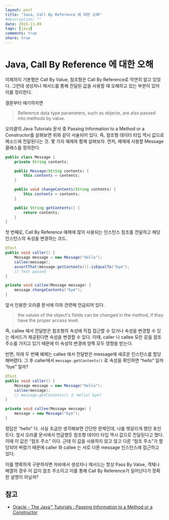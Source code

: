 ```yaml
---
layout: post
title: "Java, Call By Reference 에 대한 오해"
#description: ""
date: 2019-11-09
tags: [java]
comments: true
share: true
---
```


# Java, Call By Reference 에 대한 오해
이제까지 기본형은 Call By Value, 참조형은 Call By Reference로 막연히 알고 있었다. 그런데 생성자나 메서드를 통해 전달된 값을 사용할 때 오해하고 있는 부분이 있어 이를 정리한다. 

결론부터 얘기하자면 
> Reference data type parameters, such as objects, are also passed into methods by value. 

오라클의 Java Tutorials 문서 중 Passing Information to a Method or a Constructor를 살펴보면 위와 같이 서술되어 있다. 즉, 참조형 데이터 타입 역시 값으로 메소드에 전달된다는 것. 몇 가지 예제와 함께 살펴보자. 먼저, 예제에 사용할 Message 클래스를 정의한다.

```java
public class Message {
    private String contents;

    public Message(String contents) {
        this.contents = contents;
    }

    public void changeContents(String contents) {
        this.contents = contents;
    }

    public String getContents() {
        return contents;
    }
}
```

첫 번째로, Call By Reference 예제에 많이 사용되는 인스턴스 참조를 전달하고 해당 인스턴스의 속성을 변경하는 코드.

```java
@Test
public void caller() {
    Message message = new Message("hello");
    callee(message);
    assertThat(message.getContents()).isEqualTo("bye");
    // Test passed
}

private void callee(Message message) {
    message.changeContents("bye");
}
```

앞서 인용한 오라클 문서에 이와 관련해 언급되어 있다.

> the values of the object's fields can be changed in the method, if they have the proper access level.

즉, callee 에서 전달받은 참조형의 속성에 직접 접근할 수 있거나 속성을 변경할 수 있는 메서드가 제공된다면 속성을 변경할 수 있다. 이때, caller 나 callee 모든 같음 참조 주소를 가지고 있기 때문에 이 속성의 변경에 양쪽 모두 영향을 받는다.

반면, 아래 두 번째 예제는 callee 에서 전달받은 message에 새로운 인스턴스를 할당해버렸다. 그 후 caller에서 `message.getContents()` 로 속성을 확인하면 “hello” 일까 “bye” 일까?

```java
@Test
public void caller() {
    Message message = new Message("hello");
    callee(message);
    // message.getContents() 는 hello? bye?
}

private void callee(Message message) {
    message = new Message("bye");
}
```

정답은 “hello” 다. 사실 조금만 생각해보면 간단한 문제인데, 나를 헷갈리게 했던 포인트다.
앞서 오라클 문서에서 언급했듯 참조형 데이터 타입 역시 값으로 전달된다고 했다. 이때 이 값은 “참조 주소” 이다.
근데 이 값을 사용하지 않고 않고 다른 “참조 주소”가 할당되어 버렸기 때문에 caller  와 callee 는 서로 다른 message 인스턴스에 접근하고 있다.


이를 명확하게 구분하자면 자바에서 생성자나 메서드는 항상 Pass By Value, 객체나 배열의 경우 이 값이 참조 주소이고 이를 통해 Call By Reference가 일어난다가 정확한 설명이 아닐까?


## 참고
- [Oracle - The Java™ Tutorials : Passing Information to a Method or a Constructor](https://docs.oracle.com/javase/tutorial/java/javaOO/arguments.html)

